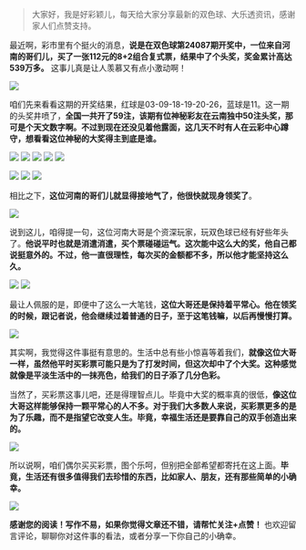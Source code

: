 > 大家好，我是好彩颖儿，每天给大家分享最新的双色球、大乐透资讯，感谢家人们点赞支持。

最近啊，彩市里有个挺火的消息，**说是在双色球第24087期开奖中，一位来自河南的哥们儿，买了一张112元的8+2组合复式票，结果中了个头奖，奖金累计高达539万多。** 这事儿真是让人羡慕又有点小激动啊！


![](https://cdn.jsdelivr.net/gh/wangwenjie1314/PicCDN/2024-8-5/1722841185243-image.png)


咱们先来看看这期的开奖结果，红球是03-09-18-19-20-26，蓝球是11。这一期的头奖井喷了，**全国一共开了59注，该期有位神秘彩友在云南独中50注头奖，那可是个天文数字啊。不过到现在还没见着他露面，这几天不时有人在云彩中心蹲守，想看看这位神秘的大奖得主到底是谁。**

![](https://cdn.jsdelivr.net/gh/wangwenjie1314/PicCDN/2024-8-5/1722840900929-image.png)
![](https://cdn.jsdelivr.net/gh/wangwenjie1314/PicCDN/2024-8-5/1722840909249-image.png)
![](https://cdn.jsdelivr.net/gh/wangwenjie1314/PicCDN/2024-8-5/1722840916414-image.png)
![](https://cdn.jsdelivr.net/gh/wangwenjie1314/PicCDN/2024-8-5/1722840925631-image.png)
![](https://cdn.jsdelivr.net/gh/wangwenjie1314/PicCDN/2024-8-5/1722840934831-image.png)

![](https://cdn.jsdelivr.net/gh/wangwenjie1314/PicCDN/2024-8-5/1722840959657-image.png)
![](https://cdn.jsdelivr.net/gh/wangwenjie1314/PicCDN/2024-8-5/1722840976363-image.png)
![](https://cdn.jsdelivr.net/gh/wangwenjie1314/PicCDN/2024-8-5/1722840995481-image.png)


相比之下，**这位河南的哥们儿就显得接地气了，他很快就现身领奖了**。

![](https://cdn.jsdelivr.net/gh/wangwenjie1314/PicCDN/2024-8-5/1722840046166-image.png)

说到这儿，咱得提一句，这位河南大哥是个资深玩家，玩双色球已经有好些年头了。**他说平时也就是消遣消遣，买个票碰碰运气。这次能中这么大的奖，他自己都说挺意外的。不过，他一直很理性，每次买的金额都不多，所以他才能坚持这么久。**

![](https://cdn.jsdelivr.net/gh/wangwenjie1314/PicCDN/2024-8-5/1722840007775-image.png)
![](https://cdn.jsdelivr.net/gh/wangwenjie1314/PicCDN/2024-7-31/1722389624229-image.png)

最让人佩服的是，即便中了这么一大笔钱，**这位大哥还是保持着平常心。他在领奖的时候，跟记者说，他会继续过着普通的日子，至于这笔钱嘛，以后再慢慢打算。**

![](https://cdn.jsdelivr.net/gh/wangwenjie1314/PicCDN/2024-7-31/1722389640697-image.png)


其实啊，我觉得这件事挺有意思的。生活中总有些小惊喜等着我们，**就像这位大哥一样，虽然他平时买彩票可能只是为了打发时间，但这次却中了个大奖。这种感觉就像是平淡生活中的一抹亮色，给我们的日子添了几分色彩。**

当然了，买彩票这事儿吧，还是得理智点儿。毕竟中大奖的概率真的很低，**像这位大哥这样能够保持一颗平常心的人不多。对于我们大多数人来说，买彩票更多的是为了乐趣，而不是指望它改变人生。毕竟，幸福生活还是要靠自己的双手创造出来的。**

![](https://cdn.jsdelivr.net/gh/wangwenjie1314/PicCDN/2024-8-5/1722840685353-image.png)


所以说啊，咱们偶尔买买彩票，图个乐呵，但别把全部希望都寄托在这上面。**毕竟，生活还有很多值得我们去珍惜的东西，比如家人、朋友，还有那些简单的小确幸。**

![](https://cdn.jsdelivr.net/gh/wangwenjie1314/PicCDN/2024-7-7/1720340530666-image.png)

**感谢您的阅读！写作不易，如果你觉得文章还不错，请帮忙关注+点赞！** 也欢迎留言评论，聊聊你对这件事的看法，或者分享一下你自己的小确幸。






